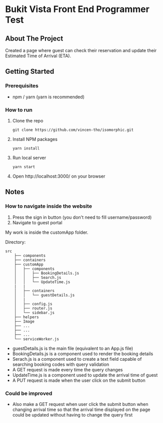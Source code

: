 # Bukit Vista Front End Programmer Test

## About The Project
Created a page where guest can check their reservation and update their Estimated Time of Arrival (ETA).

## Getting Started
### Prerequisites
 - npm / yarn (yarn is recommended)

### How to run

 1. Clone the repo
 
    ``` git clone https://github.com/vincen-tho/isomorphic.git ```

 2. Install NPM packages
 
    ``` yarn install ```

 3. Run local server
 
    ``` yarn start ```

 4. Open http://localhost:3000/ on your browser


## Notes

### How to navigate inside the website
 1. Press the sign in button (you don't need to fill username/password) 
 2. Navigate to guest portal

My work is inside the customApp folder.

Directory: 
```
src
    ├── components
    ├── containers
    ├── customApp
    │   ├── components
    │   │   ├── BookingDetails.js
    │   │   ├── Search.js
    │   │   └── UpdateTime.js  
    |   |   
    │   ├── containers
    │   │   └── guestDetails.js
    │   |
    │   ├── config.js
    │   ├── router.js
    │   └── sidebar.js
    ├── helpers
    ├── Image
    ├── ...
    ├── ...
    ├── ...
    └── serviceWorker.js
```

- guestDetails.js is the main file (equivalent to an App.js file)
- BookingDetails.js is a component used to render the booking details
- Serach.js is a component used to create a text field capable of searching booking codes with query validation
- A GET request is made every time the query changes
- UpdateTime.js is a component used to update the arrival time of guest
- A PUT request is made when the user click on the submit button

### Could be improved
- Also make a GET request when user click the submit button when changing arrival time so that the arrival time displayed on the page could be updated without having to change the query first

